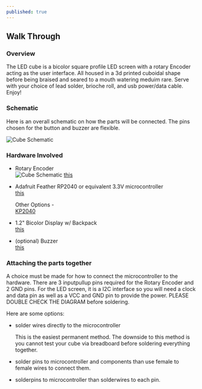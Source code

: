 ```yaml
---
published: true
---
```

## Walk Through

### Overview 
The LED cube is a bicolor square profile LED screen with a rotary Encoder acting as the user interface. All housed in a 3d printed cuboidal shape before being braised and seared to a mouth watering meduim rare. Serve with your choice of lead solder, brioche roll, and usb power/data cable. Enjoy!

### Schematic 
Here is an overall schematic on how the parts will be connected. The pins chosen for the button and buzzer are flexible. 

![Cube Schematic]({{site.baseurl}}/images/LED_cube/Schematic.png)

 
### Hardware Involved 

- Rotary Encoder  
	![Cube Schematic]({{site.baseurl}}/images/Rotary_Encoder.jpg)
	[this](https://www.adafruit.com/product/377)  
    
- Adafruit Feather RP2040 or equivalent 3.3V microcontroller  
	[this](https://www.adafruit.com/product/4884)
    
    Other Options -   
    [KP2040](https://www.adafruit.com/product/5302)
    
- 1.2" Bicolor Display w/ Backpack  
	[this](https://www.adafruit.com/product/902)
    
- (optional) Buzzer  
	[this](https://www.adafruit.com/product/1536)
	

### Attaching the parts together 

A choice must be made for how to connect the microcontroller to the hardware. There are 3 inputpullup pins required for the Rotary Encoder and 2 GND pins. For the LED screen, it is a I2C interface so you will need a clock and data pin as well as a VCC and GND pin to provide the power. PLEASE DOUBLE CHECK THE DIAGRAM before soldering. 

Here are some options:  

- solder wires directly to the microcontroller  
  
	This is the easiest permanent method. The downside to this method is you cannot test your cube via breadboard before soldering everything together.

- solder pins to microcontroller and components than use female to female wires to connect them.

- solderpins to microcontroller than solderwires to each pin.

